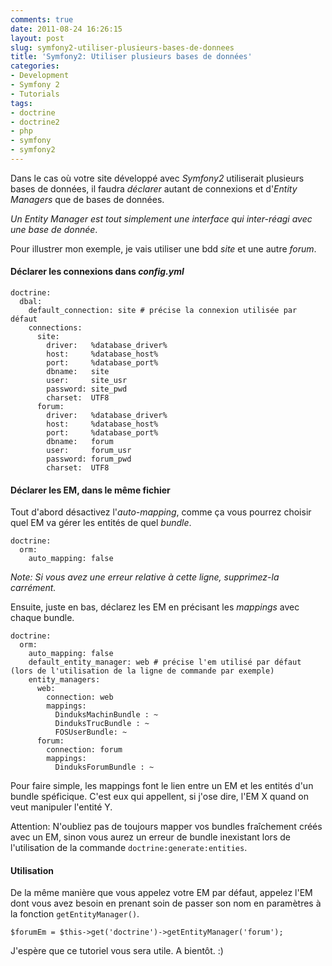 ```yaml
---
comments: true
date: 2011-08-24 16:26:15
layout: post
slug: symfony2-utiliser-plusieurs-bases-de-donnees
title: 'Symfony2: Utiliser plusieurs bases de données'
categories:
- Development
- Symfony 2
- Tutorials
tags:
- doctrine
- doctrine2
- php
- symfony
- symfony2
---
```


Dans le cas où votre site développé avec *Symfony2* utiliserait plusieurs bases de données, il faudra *déclarer* autant de connexions et d'*Entity Managers* que de bases de données.

*Un Entity Manager est tout simplement une interface qui inter-réagi avec une base de donnée*.

Pour illustrer mon exemple, je vais utiliser une bdd *site* et une autre *forum*.

#### Déclarer les connexions dans *config.yml*

    doctrine:
      dbal:
        default_connection: site # précise la connexion utilisée par défaut
        connections:
          site:
            driver:   %database_driver%
            host:     %database_host%
            port:     %database_port%
            dbname:   site
            user:     site_usr
            password: site_pwd
            charset:  UTF8
          forum:
            driver:   %database_driver%
            host:     %database_host%
            port:     %database_port%
            dbname:   forum
            user:     forum_usr
            password: forum_pwd
            charset:  UTF8


#### Déclarer les EM, dans le même fichier

Tout d'abord désactivez l'*auto-mapping*, comme ça vous pourrez choisir quel EM va gérer les entités de quel *bundle*.

    doctrine:
      orm:
        auto_mapping: false

_Note: Si vous avez une erreur relative à cette ligne, supprimez-la carrément._

Ensuite, juste en bas, déclarez les EM en précisant les *mappings* avec chaque bundle. 

    doctrine:
      orm:
        auto_mapping: false
        default_entity_manager: web # précise l'em utilisé par défaut (lors de l'utilisation de la ligne de commande par exemple)
        entity_managers:
          web:
            connection: web
            mappings:
              DinduksMachinBundle : ~
              DinduksTrucBundle : ~
              FOSUserBundle: ~
          forum:
            connection: forum
            mappings:
              DinduksForumBundle : ~

Pour faire simple, les mappings font le lien entre un EM et les entités d'un bundle spéficique. C'est eux qui appellent, si j'ose dire, l'EM X quand on veut manipuler l'entité Y.

Attention: N'oubliez pas de toujours mapper vos bundles fraîchement créés avec un EM, sinon vous aurez un erreur de bundle inexistant lors de l'utilisation de la commande `doctrine:generate:entities`.

#### Utilisation

De la même manière que vous appelez votre EM par défaut, appelez l'EM dont vous avez besoin en prenant soin de passer son nom en paramètres à la fonction `getEntityManager()`.

    $forumEm = $this->get('doctrine')->getEntityManager('forum');

J'espère que ce tutoriel vous sera utile. A bientôt. :)
